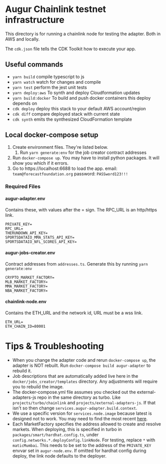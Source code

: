 # Augur Chainlink testnet infrastructure 

This directory is for running a chainlink node for testing the adapter. Both in AWS and locally.

The `cdk.json` file tells the CDK Toolkit how to execute your app.

## Useful commands

 * `yarn build`   compile typescript to js
 * `yarn watch`   watch for changes and compile
 * `yarn test`    perform the jest unit tests
 * `yarn deploy:aws` To synth and deploy Cloudformation updates 
 * `yarn build:docker` To build and push docker containers this deploy depends on
 * `cdk deploy`      deploy this stack to your default AWS account/region
 * `cdk diff`        compare deployed stack with current state
 * `cdk synth`       emits the synthesized CloudFormation template
 
## Local docker-compose setup
1. Create environment files. They're listed below.
   1. Run `yarn generate:env` for the job creator contract addresses
2. Run `docker-compose up`.
   You may have to install python packages. It will show you which if it errors.
3. Go to https://localhost:6688 to load the app.
   email: `team@forecastfoundation.org`
   password: `PASSword123!!!`

### Required Files

#### augur-adapter.env
Contains these, with values after the = sign.
The RPC_URL is an http/https link.

    PRIVATE_KEY=
    RPC_URL=
    THERUNDOWN_API_KEY=
    SPORTSDATAIO_MMA_STATS_API_KEY=
    SPORTSDATAIO_NFL_SCORES_API_KEY=

#### augur-jobs-creator.env
Contract addresses from `addresses.ts`. Generate this by running `yarn generate:env`

    CRYPTO_MARKET_FACTORY=
    MLB_MARKET_FACTORY=
    MMA_MARKET_FACTORY=
    NBA_MARKET_FACTORY=

#### chainlink-node.env
Contains the ETH_URL and the network id, URL must be a wss link.

    ETH_URL=
    ETH_CHAIN_ID=80001

# Tips & Troubleshooting

- When you change the adapter code and rerun `docker-compose up`, the adapter is NOT rebuilt.
  Run `docker-compose build augur-adapter` to rebuild it.
- Job descriptions that are automatically added live here in the `docker/jobs_creator/templates` directory. Any adjustments will require you to rebuild the image.
- The docker-compose.yml file assumes you checked out the external-adapters-js repo in the same directory as turbo.
  Like `projects/turbo/chainlink` and `projects/external-adapters-js`.
  If that isn't so then change `services.augur-adapter.build.context`.
- We use a specific version for `services.node.image` because latest is designed not to work.
  You may need to find the most recent
  [here](https://hub.docker.com/r/smartcontract/chainlink/tags?page=1&ordering=last_updated).
- Each MarketFactory specifies the address allowed to create and resolve markets.
  When deploying, this is specified in turbo in `packages/smart/hardhat.config.ts`,
  under `config.networks.*.deployConfig.linkNode`. For testing, replace `*` with `maticMumbai`.
  This needs to be set to the address of the `PRIVATE_KEY` envvar set in `augur-node.env`.
  If omitted for hardhat config during deploy, the link node defaults to the deployer.
  





